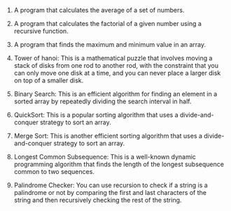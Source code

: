 1. A program that calculates the average of a set of numbers.

2. A program that calculates the factorial of a given number using a recursive function.

3. A program that finds the maximum and minimum value in an array.

4. Tower of hanoi: This is a mathematical puzzle that involves moving a stack of disks from one rod to another rod, with the constraint that you can only move one disk at a time, and you can never place a larger disk on top of a smaller disk.

5. Binary Search: This is an efficient algorithm for finding an element in a sorted array by repeatedly dividing the search interval in half.

6. QuickSort: This is a popular sorting algorithm that uses a divide-and-conquer strategy to sort an array.

7. Merge Sort: This is another efficient sorting algorithm that uses a divide-and-conquer strategy to sort an array.

8. Longest Common Subsequence: This is a well-known dynamic programming algorithm that finds the length of the longest subsequence common to two sequences.

9. Palindrome Checker: You can use recursion to check if a string is a palindrome or not by comparing the first and last characters of the string and then recursively checking the rest of the string.